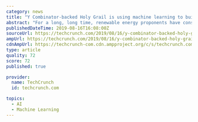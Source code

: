 ```yaml
---
category: news
title: "Y Combinator-backed Holy Grail is using machine learning to build better batteries"
abstract: "For a long, long time, renewable energy proponents have considered advancements in battery technology to be the Holy Grail of the industry. Advancements in energy storage has been among the ..."
publishedDateTime: 2019-08-16T16:08:00Z
sourceUrl: https://techcrunch.com/2019/08/16/y-combinator-backed-holy-grail-is-using-machine-learning-to-build-better-batteries/
ampUrl: https://techcrunch.com/2019/08/16/y-combinator-backed-holy-grail-is-using-machine-learning-to-build-better-batteries/amp/
cdnAmpUrl: https://techcrunch-com.cdn.ampproject.org/c/s/techcrunch.com/2019/08/16/y-combinator-backed-holy-grail-is-using-machine-learning-to-build-better-batteries/amp/
type: article
quality: 72
score: 72
published: true

provider:
  name: TechCrunch
  id: techcrunch.com

topics:
  - AI
  - Machine Learning
---
```

